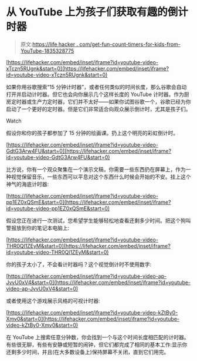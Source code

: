 # 从 YouTube 上为孩子们获取有趣的倒计时器

> 原文:[https://life hacker . com/get-fun-count-timers-for-kids-from-YouTube-1835328775](https://lifehacker.com/get-fun-countdown-timers-for-kids-from-youtube-1835328775)

 [https://lifehacker.com/embed/inset/iframe?id=youtube-video-xTczn5RUgnk&start=0](https://lifehacker.com/embed/inset/iframe?id=youtube-video-xTczn5RUgnk&start=0) 

如果你用谷歌搜索“15 分钟计时器”，或者任何类似的时间长度，那么谷歌会自动打开并启动计时器。但它也会向你展示几个这样长度的 YouTube 计时器。作为厨房定时器或生产力定时器，它们并不太好——如果你试图谷歌一个，谷歌已经为你启动了一个更好的定时器。但是它们非常适合向观众展示倒计时，尤其是孩子们。

Watch

假设你和你的孩子都参加了 15 分钟的绘画课。扔上这个明亮的彩虹倒计时。

 [https://lifehacker.com/embed/inset/iframe?id=youtube-video-GdtG3Arw4FU&start=0](https://lifehacker.com/embed/inset/iframe?id=youtube-video-GdtG3Arw4FU&start=0) 

比方说，你有一个观众聚集在一个演示文稿，你需要一些东西扔在屏幕上，作为一种视觉保留音乐，一些东西可以平息对这个东西什么时候会开始的不安。挂上这个神气的海底计时器:

 [https://lifehacker.com/embed/inset/iframe?id=youtube-video-pp1EZ0xQSmE&start=0](https://lifehacker.com/embed/inset/iframe?id=youtube-video-pp1EZ0xQSmE&start=0) 

假设您正在进行一次测试，您希望学生能够轻松地查看还剩多少时间。把这个狗叫警报放到你的笔记本电脑上:

 [https://lifehacker.com/embed/inset/iframe?id=youtube-video-THR0Ql1ZEyM&start=0](https://lifehacker.com/embed/inset/iframe?id=youtube-video-THR0Ql1ZEyM&start=0) 

你的孩子太小了，不会看计时器吗？这个视觉倒计时不使用数字:

 [https://lifehacker.com/embed/inset/iframe?id=youtube-video-ap-JvvU0xV4&start=0](https://lifehacker.com/embed/inset/iframe?id=youtube-video-ap-JvvU0xV4&start=0) 

或者使用这个游戏展示风格的可视计时器:

 [https://lifehacker.com/embed/inset/iframe?id=youtube-video-kZtBy0-Xmv0&start=0](https://lifehacker.com/embed/inset/iframe?id=youtube-video-kZtBy0-Xmv0&start=0) 

在 YouTube 上搜索任意分钟数，你会找到一个与这个时间长度相匹配的计时器。有些很无聊，有些有安静或短暂的闹钟，但它们都完成了相同的基本工作:显示你还剩多少时间，并且(在大多数设备上)保持屏幕不关闭，直到它们用完。